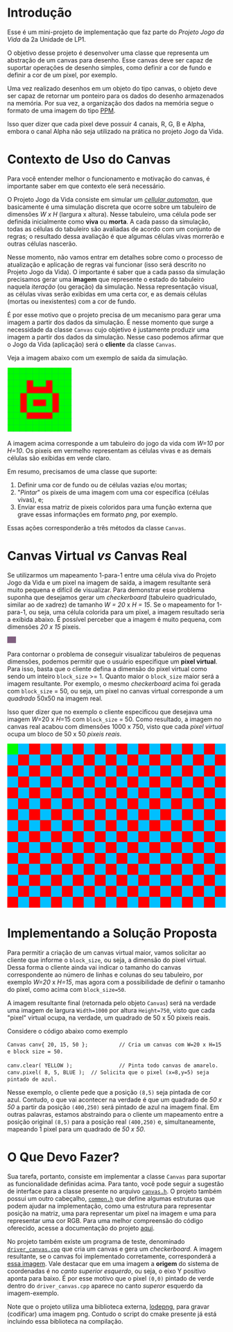 # Introdução

Esse é um mini-projeto de implementação que faz parte do *Projeto Jogo da Vida* da 2a Unidade de LP1.

O objetivo desse projeto é desenvolver uma classe que representa um abstração de um canvas para desenho.
Esse canvas deve ser capaz de suportar operações de desenho simples, como definir a cor de fundo e definir a cor de um pixel, por exemplo.

Uma vez realizado desenhos em um objeto do tipo canvas, o objeto deve ser capaz de retornar um ponteiro para os dados do desenho armazenados na memória. Por sua vez, a organização dos dados na memória segue o formato de uma imagem do tipo [PPM](https://en.wikipedia.org/wiki/Netpbm_format).

Isso quer dizer que cada pixel deve possuir 4 canais, R, G, B e Alpha, embora o canal Alpha não seja utilizado na prática no projeto Jogo da Vida.

# Contexto de Uso do Canvas

Para você entender melhor o funcionamento e motivação do canvas, é importante saber em que contexto ele será necessário.

O Projeto Jogo da Vida consiste em simular um [_cellular automaton_](https://en.wikipedia.org/wiki/Cellular_automaton), que basicamente é uma simulação discreta que ocorre sobre um tabuleiro de dimensões _W x H_ (largura x altura). Nesse tabuleiro, uma célula pode ser definida inicialmente como **viva** ou **morta**.
A cada passo da simulação, todas as células do tabuleiro são avaliadas de acordo com um conjunto de regras; o resultado dessa avaliação é que algumas células vivas morrerão e outras células nascerão.

Nesse momento, não vamos entrar em detalhes sobre como o processo de atualização e aplicação de regras vai funcionar (isso será descrito no Projeto Jogo da Vida). O importante é saber que a cada passo da simulação precisamos gerar uma **imagem** que represente o estado do tabuleiro naquela _iteração_ (ou geração) da simulação.
Nessa representação visual, as células vivas serão exibidas em uma certa cor, e as demais células (mortas ou inexistentes) com a cor de fundo.

É por esse motivo que o projeto precisa de um mecanismo para gerar uma imagem a partir dos dados da simulação. É nesse momento que surge a necessidade da classe `Canvas` cujo objetivo é justamente produzir uma imagem a partir dos dados da simulação. Nesse caso podemos afirmar que o Jogo da Vida (aplicação) será o **cliente** da classe `Canvas`.

Veja a imagem abaixo com um exemplo de saída da simulação.

 <img src="./pics/generation_0001.png" width="150">

A imagem acima corresponde a um tabuleiro do jogo da vida com _W=10_ por _H=10_. Os pixeis em vermelho representam as células vivas e as demais células são exibidas em verde claro.

Em resumo, precisamos de uma classe que suporte:
1. Definir uma cor de fundo ou de células vazias e/ou mortas;
2. "_Pintar_" os pixeis de uma imagem com uma cor específica (células vivas), e;
3. Enviar essa matriz de pixeis coloridos para uma função externa que grave essas informações em formato _png_, por exemplo.

Essas ações corresponderão a três métodos da classe `Canvas`.

# Canvas Virtual _vs_ Canvas Real

Se utilizarmos um mapeamento 1-para-1 entre uma célula viva do Projeto Jogo da Vida e um pixel na imagem de saída, a imagem resultante será muito pequena e difícil de visualizar.
Para demonstrar esse problema suponha que desejamos gerar um _checkerboard_ (tabuleiro quadriculado, similar ao de xadrez) de tamanho _W = 20_ x _H = 15_. Se o mapeamento for 1-para-1, ou seja, uma célula colorida para um pixel, a imagem resultado seria a exibida abaixo. É possível perceber que a imagem é muito pequena, com dimensões _20 x 15_ pixeis.

 <img src="./pics/saida_1.png">

Para contornar o problema de conseguir visualizar tabuleiros de pequenas dimensões, podemos permitir que o usuário especifique um **pixel virtual**.
Para isso, basta que o cliente defina a dimensão do pixel virtual como sendo um inteiro `block_size` >= 1. Quanto maior o `block_size` maior será  a imagem resultante. Por exemplo, o mesmo _checkerboard_ acima foi gerada com `block_size` = 50, ou seja, um pixel no canvas virtual corresponde a um _quadrado_ 50x50 na imagem real.

Isso quer dizer que no exemplo o cliente especificou que desejava uma imagem _W_=20 x _H_=15 com `block_size` = 50. Como resultado, a imagem no canvas real acabou com dimensões 1000 x 750, visto que cada _pixel virtual_  ocupa um bloco de 50 x 50 _pixeis reais_.

 <img src="./pics/saida_50.png">

# Implementando a Solução Proposta

Para permitir a criação de um canvas virtual maior, vamos solicitar ao cliente que informe o `block_size`, ou seja, a dimensão do pixel virtual. Dessa forma o cliente ainda vai indicar o tamanho do canvas correspondente ao número de linhas e colunas do seu tabuleiro, por exemplo _W=20_ x _H=15_, mas agora com a possibilidade de definir o tamanho do pixel, como acima com `block_size=50`.

A imagem resultante final (retornada pelo objeto `Canvas`) será na verdade uma imagem de largura `Width=1000` por altura `Height=750`, visto que cada "pixel" virtual ocupa, na verdade, um quadrado de 50 x 50 pixeis reais.

Considere o código abaixo como exemplo

```
Canvas canv{ 20, 15, 50 };          // Cria um canvas com W=20 x H=15 e block size = 50.

canv.clear( YELLOW );               // Pinta todo canvas de amarelo.
canv.pixel( 8, 5, BLUE );  // Solicita que o pixel (x=8,y=5) seja pintado de azul.
```

Nesse exemplo, o cliente pede que a posição `(8,5)` seja pintada de cor azul. Contudo, o que vai acontecer na verdade é que um quadrado de _50 x 50_ a partir da posição `(400,250)` será pintado de azul na imagem final. Em outras palavras, estamos abstraindo para o cliente um mapeamento entre a posição original `(8,5)` para a posição real `(400,250)` e, simultaneamente, mapeando 1 pixel para um quadrado de _50 x 50_.

# O Que Devo Fazer?

Sua tarefa, portanto, consiste em implementar a classe `Canvas` para suportar as funcionalidade definidas acima. Para tanto, você pode seguir a sugestão de interface para a classe presente no arquivo [`canvas.h`](include/canvas.h). O projeto também possui um outro cabeçalho, [`common.h`](include/common.h) que define algumas estruturas que podem ajudar na implementação, como uma estrutura para representar posição na matriz, uma para representar um pixel na imagem e uma para representar uma cor RGB. Para uma melhor compreensão do código oferecido, acesse a documentação do projeto [aqui](docs/html/index.html).

No projeto também existe um programa de teste, denominado [`driver_canvas.cpp`](src/driver_canvas.cpp) que cria um canvas e gera um _checkerboard_. A imagem resultante, se o canvas foi implementado corretamente, corresponderá a [essa imagem](pics/saida_50.png). Vale destacar que em uma imagem a **origem** do sistema de coordenadas é no _canto superior esquerdo_, ou seja, o eixo Y positivo aponta para baixo. É por esse motivo que o pixel `(0,0)` pintado de verde dentro do `driver_canvas.cpp` aparece no canto _superor_ esquerdo da imagem-exemplo.

Note que o projeto utiliza uma biblioteca externa, [lodepng](https://github.com/lvandeve/lodepng/blob/master/examples/example_encode.cpp), para gravar (codificar) uma imagem png. Contudo o script do cmake presente já está incluindo essa biblioteca na compilação.
